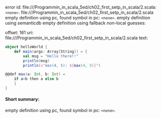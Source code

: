 error id: file://<WORKSPACE>/Programmin_in_scala_5ed/ch02_first_setp_in_scala/2.scala:`<none>`.
file://<WORKSPACE>/Programmin_in_scala_5ed/ch02_first_setp_in_scala/2.scala
empty definition using pc, found symbol in pc: `<none>`.
empty definition using semanticdb
empty definition using fallback
non-local guesses:

offset: 161
uri: file://<WORKSPACE>/Programmin_in_scala_5ed/ch02_first_setp_in_scala/2.scala
text:
```scala
object helloWorld {
    def main(args: Array[String]) = {
        val msg = "Hello there!!"
        println(msg)
        println(s"max(4, 5): ${max(4, 5)}")   

@@def max(a: Int, b: Int) =
    if a>b then a else b
    }
}
```


#### Short summary: 

empty definition using pc, found symbol in pc: `<none>`.